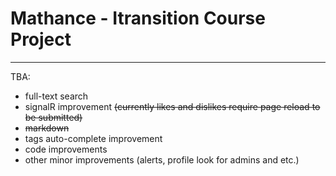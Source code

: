 # Mathance - Itransition Course Project
***
TBA:
* full-text search
* signalR improvement ~~(currently likes and dislikes require page reload to be submitted)~~
* ~~markdown~~
* tags auto-complete improvement
* code improvements
* other minor improvements (alerts, profile look for admins and etc.)
